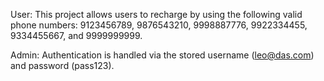 User:
This project allows users to recharge by using the following valid phone numbers: 
9123456789, 9876543210, 9998887776, 9922334455, 9334455667, and 9999999999. 

Admin:
Authentication is handled via the stored username (leo@das.com) and password (pass123).

